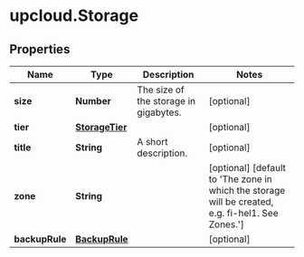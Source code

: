 # upcloud.Storage

## Properties
Name | Type | Description | Notes
------------ | ------------- | ------------- | -------------
**size** | **Number** | The size of the storage in gigabytes. | [optional] 
**tier** | [**StorageTier**](StorageTier.md) |  | [optional] 
**title** | **String** | A short description. | [optional] 
**zone** | **String** |  | [optional] [default to &#39;The zone in which the storage will be created, e.g. fi-hel1. See Zones.&#39;]
**backupRule** | [**BackupRule**](BackupRule.md) |  | [optional] 


